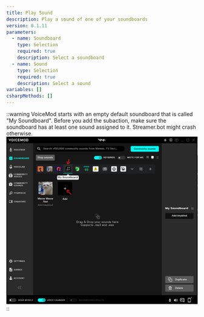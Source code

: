 ```yaml
---
title: Play Sound
description: Play a sound of one of your soundboards
version: 0.1.11
parameters:
  - name: Soundboard
    type: Selection
    required: true
    description: Select a soundboard
  - name: Sound
    type: Selection
    required: true
    description: Select a sound
variables: []
csharpMethods: []
---
```


::warning
VoiceMod starts with an empty default soundboard that is called "My Soundboard". Before you add the subaction, make sure the soundboard has at least one sound assigned to it. Streamer.bot might crash otherwise.
![VoiceMod My Soundboard](assets/voice-soundboard-add.png)
::
